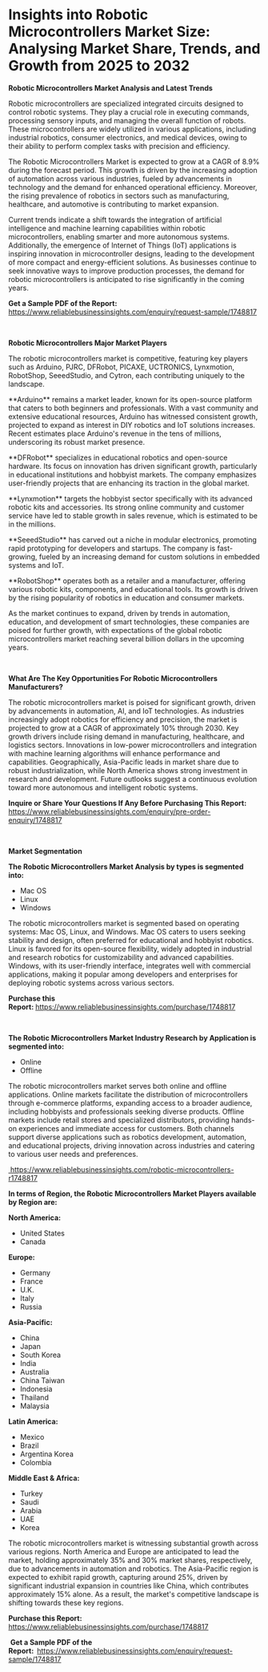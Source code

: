 <p><h1>Insights into Robotic Microcontrollers Market Size: Analysing Market Share, Trends, and Growth from 2025 to 2032</h1></p><p><strong>Robotic Microcontrollers Market Analysis and Latest Trends</strong></p>
<p><p>Robotic microcontrollers are specialized integrated circuits designed to control robotic systems. They play a crucial role in executing commands, processing sensory inputs, and managing the overall function of robots. These microcontrollers are widely utilized in various applications, including industrial robotics, consumer electronics, and medical devices, owing to their ability to perform complex tasks with precision and efficiency.</p><p>The Robotic Microcontrollers Market is expected to grow at a CAGR of 8.9% during the forecast period. This growth is driven by the increasing adoption of automation across various industries, fueled by advancements in technology and the demand for enhanced operational efficiency. Moreover, the rising prevalence of robotics in sectors such as manufacturing, healthcare, and automotive is contributing to market expansion.</p><p>Current trends indicate a shift towards the integration of artificial intelligence and machine learning capabilities within robotic microcontrollers, enabling smarter and more autonomous systems. Additionally, the emergence of Internet of Things (IoT) applications is inspiring innovation in microcontroller designs, leading to the development of more compact and energy-efficient solutions. As businesses continue to seek innovative ways to improve production processes, the demand for robotic microcontrollers is anticipated to rise significantly in the coming years.</p></p>
<p><strong>Get a Sample PDF of the Report:&nbsp;</strong> <a href="https://www.reliablebusinessinsights.com/enquiry/request-sample/1748817?utm_campaign=3175&utm_medium=2&utm_source=Github&utm_content=ia&utm_term=18042025&utm_id=robotic-microcontrollers">https://www.reliablebusinessinsights.com/enquiry/request-sample/1748817</a></p>
<p>&nbsp;</p>
<p><strong>Robotic Microcontrollers Major Market Players</strong></p>
<p><p>The robotic microcontrollers market is competitive, featuring key players such as Arduino, PJRC, DFRobot, PICAXE, UCTRONICS, Lynxmotion, RobotShop, SeeedStudio, and Cytron, each contributing uniquely to the landscape.</p><p>**Arduino** remains a market leader, known for its open-source platform that caters to both beginners and professionals. With a vast community and extensive educational resources, Arduino has witnessed consistent growth, projected to expand as interest in DIY robotics and IoT solutions increases. Recent estimates place Arduino's revenue in the tens of millions, underscoring its robust market presence.</p><p>**DFRobot** specializes in educational robotics and open-source hardware. Its focus on innovation has driven significant growth, particularly in educational institutions and hobbyist markets. The company emphasizes user-friendly projects that are enhancing its traction in the global market. </p><p>**Lynxmotion** targets the hobbyist sector specifically with its advanced robotic kits and accessories. Its strong online community and customer service have led to stable growth in sales revenue, which is estimated to be in the millions. </p><p>**SeeedStudio** has carved out a niche in modular electronics, promoting rapid prototyping for developers and startups. The company is fast-growing, fueled by an increasing demand for custom solutions in embedded systems and IoT. </p><p>**RobotShop** operates both as a retailer and a manufacturer, offering various robotic kits, components, and educational tools. Its growth is driven by the rising popularity of robotics in education and consumer markets.</p><p>As the market continues to expand, driven by trends in automation, education, and development of smart technologies, these companies are poised for further growth, with expectations of the global robotic microcontrollers market reaching several billion dollars in the upcoming years.</p></p>
<p>&nbsp;</p>
<p><strong>What Are The Key Opportunities For Robotic Microcontrollers Manufacturers?</strong></p>
<p><p>The robotic microcontrollers market is poised for significant growth, driven by advancements in automation, AI, and IoT technologies. As industries increasingly adopt robotics for efficiency and precision, the market is projected to grow at a CAGR of approximately 10% through 2030. Key growth drivers include rising demand in manufacturing, healthcare, and logistics sectors. Innovations in low-power microcontrollers and integration with machine learning algorithms will enhance performance and capabilities. Geographically, Asia-Pacific leads in market share due to robust industrialization, while North America shows strong investment in research and development. Future outlooks suggest a continuous evolution toward more autonomous and intelligent robotic systems.</p></p>
<p><strong>Inquire or Share Your Questions If Any Before Purchasing This Report:</strong> <a href="https://www.reliablebusinessinsights.com/enquiry/pre-order-enquiry/1748817?utm_campaign=3175&utm_medium=2&utm_source=Github&utm_content=ia&utm_term=18042025&utm_id=robotic-microcontrollers">https://www.reliablebusinessinsights.com/enquiry/pre-order-enquiry/1748817</a></p>
<p>&nbsp;</p>
<p><strong>Market Segmentation</strong></p>
<p><strong>The Robotic Microcontrollers Market Analysis by types is segmented into:</strong></p>
<p><ul><li>Mac OS</li><li>Linux</li><li>Windows</li></ul></p>
<p><p>The robotic microcontrollers market is segmented based on operating systems: Mac OS, Linux, and Windows. Mac OS caters to users seeking stability and design, often preferred for educational and hobbyist robotics. Linux is favored for its open-source flexibility, widely adopted in industrial and research robotics for customizability and advanced capabilities. Windows, with its user-friendly interface, integrates well with commercial applications, making it popular among developers and enterprises for deploying robotic systems across various sectors.</p></p>
<p><strong>Purchase this Report:&nbsp;</strong><a href="https://www.reliablebusinessinsights.com/purchase/1748817?utm_campaign=3175&utm_medium=2&utm_source=Github&utm_content=ia&utm_term=18042025&utm_id=robotic-microcontrollers">https://www.reliablebusinessinsights.com/purchase/1748817</a></p>
<p>&nbsp;</p>
<p><strong>The Robotic Microcontrollers Market Industry Research by Application is segmented into:</strong></p>
<p><ul><li>Online</li><li>Offline</li></ul></p>
<p><p>The robotic microcontrollers market serves both online and offline applications. Online markets facilitate the distribution of microcontrollers through e-commerce platforms, expanding access to a broader audience, including hobbyists and professionals seeking diverse products. Offline markets include retail stores and specialized distributors, providing hands-on experiences and immediate access for customers. Both channels support diverse applications such as robotics development, automation, and educational projects, driving innovation across industries and catering to various user needs and preferences.</p></p>
<p><a href="https://www.reliablebusinessinsights.com/robotic-microcontrollers-r1748817?utm_campaign=3175&utm_medium=2&utm_source=Github&utm_content=ia&utm_term=18042025&utm_id=robotic-microcontrollers">&nbsp;https://www.reliablebusinessinsights.com/robotic-microcontrollers-r1748817</a></p>
<p><strong>In terms of Region, the Robotic Microcontrollers Market Players available by Region are:</strong></p>
<p>
    <p> <strong> North America: </strong>
        <ul>
            <li>United States</li>
            <li>Canada</li>
        </ul>
        </p> 
    <p> <strong> Europe: </strong>
        <ul>
            <li>Germany</li>
            <li>France</li>
            <li>U.K.</li>
            <li>Italy</li>
            <li>Russia</li>
        </ul>
        </p> 
    <p> <strong> Asia-Pacific: </strong>
        <ul>
            <li>China</li>
            <li>Japan</li>
            <li>South Korea</li>
            <li>India</li>
            <li>Australia</li>
            <li>China Taiwan</li>
            <li>Indonesia</li>
            <li>Thailand</li>
            <li>Malaysia</li>
        </ul>
        </p> 
    <p> <strong> Latin America: </strong>
        <ul>
            <li>Mexico</li>
            <li>Brazil</li>
            <li>Argentina Korea</li>
            <li>Colombia</li>
        </ul>
        </p> 
    <p> <strong> Middle East & Africa: </strong>
        <ul>
            <li>Turkey</li>
            <li>Saudi</li>
            <li>Arabia</li>
            <li>UAE</li>
            <li>Korea</li>
        </ul>
    </p>
    </p>
<p><p>The robotic microcontrollers market is witnessing substantial growth across various regions. North America and Europe are anticipated to lead the market, holding approximately 35% and 30% market shares, respectively, due to advancements in automation and robotics. The Asia-Pacific region is expected to exhibit rapid growth, capturing around 25%, driven by significant industrial expansion in countries like China, which contributes approximately 15% alone. As a result, the market's competitive landscape is shifting towards these key regions.</p></p>
<p><strong>Purchase this Report: </strong><a href="https://www.reliablebusinessinsights.com/purchase/1748817?utm_campaign=3175&utm_medium=2&utm_source=Github&utm_content=ia&utm_term=18042025&utm_id=robotic-microcontrollers">https://www.reliablebusinessinsights.com/purchase/1748817</a></p>
<p>&nbsp;<strong>Get a Sample PDF of the Report:&nbsp;&nbsp;</strong><a href="https://www.reliablebusinessinsights.com/enquiry/request-sample/1748817?utm_campaign=3175&utm_medium=2&utm_source=Github&utm_content=ia&utm_term=18042025&utm_id=robotic-microcontrollers">https://www.reliablebusinessinsights.com/enquiry/request-sample/1748817</a></p>
<p><strong></strong></p>
<p><p></p><p></p><p></p></p>